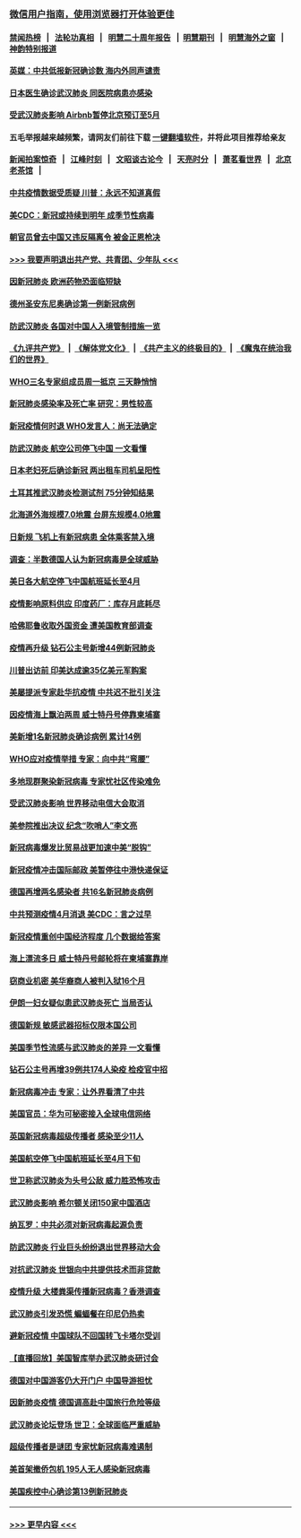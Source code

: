 ### [微信用户指南，使用浏览器打开体验更佳](https://github.com/gfw-breaker/banned-news1/blob/master/indexes/wechat-guide.md?t=0)
#### [禁闻热榜](热点新闻.md?t=0)  &nbsp;&nbsp;|&nbsp;&nbsp; [法轮功真相](https://github.com/gfw-breaker/truth/blob/master/README.md?t=0) &nbsp;&nbsp;|&nbsp;&nbsp; [明慧二十周年报告](https://github.com/gfw-breaker/mh-reports/blob/master/README.md?t=0) &nbsp;&nbsp;|&nbsp;&nbsp;[明慧期刊](https://github.com/gfw-breaker/mh-qikan) &nbsp;&nbsp;|&nbsp;&nbsp; [明慧海外之窗](https://github.com/gfw-breaker/mh-news/blob/master/README.md?t=0) &nbsp;&nbsp;|&nbsp;&nbsp; [神韵特别报道](https://github.com/gfw-breaker/mh-news/blob/master/shenyun.md?t=0)
#### [英媒：中共低报新冠确诊数 海内外同声谴责](../pages/nsc418/n11867421.md?t=02141611) 
#### [日本医生确诊武汉肺炎 同医院病患亦感染](../pages/nsc418/n11867779.md?t=02141611) 
#### [受武汉肺炎影响 Airbnb暂停北京预订至5月](../pages/nsc418/n11867428.md?t=02141611) 
#### 五毛举报越来越频繁，请网友们前往下载 [一键翻墙软件](https://github.com/gfw-breaker/ssr-accounts)，并将此项目推荐给亲友
#### [新闻拍案惊奇](https://github.com/gfw-breaker/banned-news1/blob/master/pages/link4.md) &nbsp;&nbsp;|&nbsp;&nbsp; [江峰时刻](https://github.com/gfw-breaker/banned-news1/blob/master/pages/link4.md) &nbsp;&nbsp;|&nbsp;&nbsp; [文昭谈古论今](https://github.com/gfw-breaker/banned-news1/blob/master/pages/link4.md) &nbsp;&nbsp;|&nbsp;&nbsp; [天亮时分](https://github.com/gfw-breaker/banned-news1/blob/master/pages/link4.md) &nbsp;&nbsp;|&nbsp;&nbsp; [萧茗看世界](https://github.com/gfw-breaker/banned-news1/blob/master/pages/link4.md) &nbsp;&nbsp;|&nbsp;&nbsp; [北京老茶馆](https://github.com/gfw-breaker/banned-news1/blob/master/pages/link4.md) &nbsp;&nbsp;|&nbsp;&nbsp; 
#### [中共疫情数据受质疑 川普：永远不知道真假](../pages/nsc418/n11867195.md?t=02141611) 
#### [美CDC：新冠或持续到明年 成季节性病毒](../pages/nsc418/n11867279.md?t=02141611) 
#### [朝官员曾去中国又违反隔离令 被金正恩枪决](../pages/nsc418/n11867087.md?t=02141611) 
#### [>>> 我要声明退出共产党、共青团、少年队 <<<](https://github.com/begood0513/goodnews/blob/master/quit/letter.md) 
#### [因新冠肺炎 欧洲药物恐面临短缺](../pages/nsc418/n11867036.md?t=02141611) 
#### [德州圣安东尼奥确诊第一例新冠病例](../pages/nsc418/n11867194.md?t=02141611) 
#### [防武汉肺炎 各国对中国人入境管制措施一览](../pages/nsc418/n11838726.md?t=02141611) 
#### [《九评共产党》](https://github.com/begood0513/9ping.md/blob/master/README.md) &nbsp;|&nbsp; [《解体党文化》](../../../../jtdwh.md/blob/master/README.md)  &nbsp;|&nbsp; [《共产主义的终极目的》](../../../../gczydzjmd.md/blob/master/README.md) &nbsp;|&nbsp; [《魔鬼在统治我们的世界》](../../../../mgztzwmdsj.md/blob/master/README.md) 
#### [WHO三名专家组成员周一抵京 三天静悄悄](../pages/nsc418/n11866947.md?t=02141611) 
#### [新冠肺炎感染率及死亡率 研究：男性较高](../pages/nsc418/n11866956.md?t=02141611) 
#### [新冠疫情何时退 WHO发言人：尚无法确定](../pages/nsc418/n11866864.md?t=02141611) 
#### [防武汉肺炎 航空公司停飞中国 一文看懂](../pages/nsc418/n11866800.md?t=02141611) 
#### [日本老妇死后确诊新冠 两出租车司机呈阳性](../pages/nsc418/n11866755.md?t=02141611) 
#### [土耳其推武汉肺炎检测试剂 75分钟知结果](../pages/nsc418/n11866520.md?t=02141611) 
#### [北海道外海规模7.0地震 台屏东规模4.0地震](../pages/nsc418/n11866262.md?t=02141611) 
#### [日新规 飞机上有新冠病患 全体乘客禁入境](../pages/nsc418/n11866233.md?t=02141611) 
#### [调查：半数德国人认为新冠病毒是全球威胁](../pages/nsc418/n11866687.md?t=02141611) 
#### [美日各大航空停飞中国航班延长至4月](../pages/nsc418/n11865980.md?t=02141611) 
#### [疫情影响原料供应 印度药厂：库存月底耗尽](../pages/nsc418/n11865151.md?t=02141611) 
#### [哈佛耶鲁收取外国资金 遭美国教育部调查](../pages/nsc418/n11864950.md?t=02141611) 
#### [疫情再升级 钻石公主号新增44例新冠肺炎](../pages/nsc418/n11865033.md?t=02141611) 
#### [川普出访前 印美达成逾35亿美元军购案](../pages/nsc418/n11865444.md?t=02141611) 
#### [美屡提派专家赴华抗疫情 中共迟不批引关注](../pages/nsc418/n11864719.md?t=02141611) 
#### [因疫情海上飘泊两周 威士特丹号停靠柬埔寨](../pages/nsc418/n11865007.md?t=02141611) 
#### [美新增1名新冠肺炎确诊病例 累计14例](../pages/nsc418/n11864893.md?t=02141611) 
#### [WHO应对疫情举措 专家：向中共“弯腰”](../pages/nsc418/n11864727.md?t=02141611) 
#### [多地现群聚染新冠病毒 专家忧社区传染难免](../pages/nsc418/n11864715.md?t=02141611) 
#### [受武汉肺炎影响 世界移动电信大会取消](../pages/nsc418/n11864629.md?t=02141611) 
#### [美参院推出决议 纪念“吹哨人”李文亮](../pages/nsc418/n11863852.md?t=02141611) 
#### [新冠病毒爆发比贸易战更加速中美“脱钩”](../pages/nsc418/n11864470.md?t=02141611) 
#### [新冠疫情冲击国际邮政 美暂停往中港快递保证](../pages/nsc418/n11864207.md?t=02141611) 
#### [德国再增两名感染者 共16名新冠肺炎病例](../pages/nsc418/n11864293.md?t=02141611) 
#### [中共预测疫情4月消退 美CDC：言之过早](../pages/nsc418/n11864310.md?t=02141611) 
#### [新冠疫情重创中国经济程度 几个数据给答案](../pages/nsc418/n11864203.md?t=02141611) 
#### [海上漂流多日 威士特丹号邮轮将在柬埔寨靠岸](../pages/nsc418/n11864029.md?t=02141611) 
#### [窃商业机密 美华裔商人被判入狱16个月](../pages/nsc418/n11863911.md?t=02141611) 
#### [伊朗一妇女疑似患武汉肺炎死亡 当局否认](../pages/nsc418/n11863650.md?t=02141611) 
#### [德国新规 敏感武器招标仅限本国公司](../pages/nsc418/n11863509.md?t=02141611) 
#### [美国季节性流感与武汉肺炎的差异 一文看懂](../pages/nsc418/n11862428.md?t=02141611) 
#### [钻石公主号再增39例共174人染疫 检疫官中招](../pages/nsc418/n11862422.md?t=02141611) 
#### [新冠病毒冲击 专家：让外界看清了中共](../pages/nsc418/n11862280.md?t=02141611) 
#### [美国官员：华为可秘密接入全球电信网络](../pages/nsc418/n11862122.md?t=02141611) 
#### [英国新冠病毒超级传播者 感染至少11人](../pages/nsc418/n11862023.md?t=02141611) 
#### [美国航空停飞中国航班延长至4月下旬](../pages/nsc418/n11861970.md?t=02141611) 
#### [世卫称武汉肺炎为头号公敌 威力胜恐怖攻击](../pages/nsc418/n11861982.md?t=02141611) 
#### [武汉肺炎影响 希尔顿关闭150家中国酒店](../pages/nsc418/n11859887.md?t=02141611) 
#### [纳瓦罗：中共必须对新冠病毒起源负责](../pages/nsc418/n11861810.md?t=02141611) 
#### [防武汉肺炎 行业巨头纷纷退出世界移动大会](../pages/nsc418/n11861795.md?t=02141611) 
#### [对抗武汉肺炎 世银向中共提供技术而非贷款](../pages/nsc418/n11861652.md?t=02141611) 
#### [疫情升级 大楼粪渠传播新冠病毒？香港调查](../pages/nsc418/n11861556.md?t=02141611) 
#### [武汉肺炎引发恐慌 蝙蝠餐在印尼仍热卖](../pages/nsc418/n11861352.md?t=02141611) 
#### [避新冠疫情 中国球队不回国转飞卡塔尔受训](../pages/nsc418/n11861447.md?t=02141611) 
#### [【直播回放】美国智库举办武汉肺炎研讨会](../pages/nsc418/n11859838.md?t=02141611) 
#### [德国对中国游客仍大开门户 中国导游担忧](../pages/nsc418/n11861144.md?t=02141611) 
#### [因新肺炎疫情 德国调高赴中国旅行危险等级](../pages/nsc418/n11861064.md?t=02141611) 
#### [武汉肺炎论坛登场 世卫：全球面临严重威胁](../pages/nsc418/n11860999.md?t=02141611) 
#### [超级传播者是谜团 专家忧新冠病毒难遏制](../pages/nsc418/n11859686.md?t=02141611) 
#### [美首架撤侨包机 195人无人感染新冠病毒](../pages/nsc418/n11859908.md?t=02141611) 
#### [美国疾控中心确诊第13例新冠肺炎](../pages/nsc418/n11859966.md?t=02141611) 

----
#### [ >>> 更早内容 <<< ](../indexes/nsc418-earlier.md)
